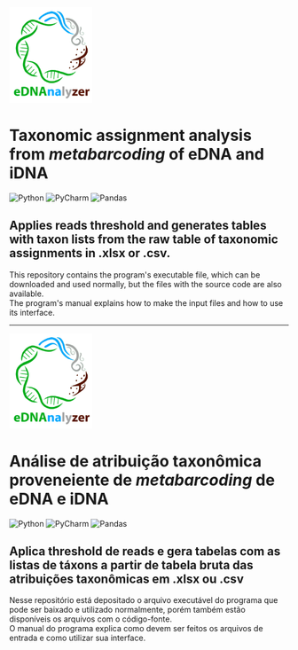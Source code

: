 <img src='img/logo_ednanalyzer_nome.png' width="150"/>

# Taxonomic assignment analysis from _metabarcoding_ of eDNA and iDNA

![Python](https://img.shields.io/badge/python-3670A0?style=Flat&logo=python&logoColor=ffdd54)
![PyCharm](https://img.shields.io/badge/pycharm-143?style=Flat&logo=pycharm&logoColor=black&color=black&labelColor=green)
![Pandas](https://img.shields.io/badge/pandas-%23150458.svg?style=Flat&logo=pandas&logoColor=white)

## Applies reads threshold and generates tables with taxon lists from the raw table of taxonomic assignments in .xlsx or .csv.

This repository contains the program's executable file, which can be downloaded and used normally, but the files with the source code are also available.  
The program's manual explains how to make the input files and how to use its interface.

---

<img src='img/logo_ednanalyzer_nome.png' width="150"/>

# Análise de atribuição taxonômica proveneiente de _metabarcoding_ de eDNA e iDNA

![Python](https://img.shields.io/badge/python-3670A0?style=Flat&logo=python&logoColor=ffdd54)
![PyCharm](https://img.shields.io/badge/pycharm-143?style=Flat&logo=pycharm&logoColor=black&color=black&labelColor=green)
![Pandas](https://img.shields.io/badge/pandas-%23150458.svg?style=Flat&logo=pandas&logoColor=white)

## Aplica threshold de reads e gera tabelas com as listas de táxons a partir de tabela bruta das atribuições taxonômicas em .xlsx ou .csv

Nesse repositório está depositado o arquivo executável do programa que pode ser baixado e utilizado normalmente, porém também estão disponíveis os arquivos com o código-fonte.  
O manual do programa explica como devem ser feitos os arquivos de entrada e como utilizar sua interface.
